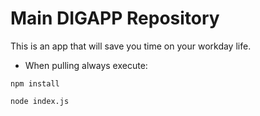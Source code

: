 # Main DIGAPP Repository

This is an app that will save you time on your workday life.


-  When pulling always execute:
```
npm install
```

```
node index.js
```
